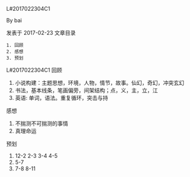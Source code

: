 
L#2017022304C1

By bai

发表于 2017-02-23
文章目录

    1. 回顾
    2. 感想
    3. 预划

L#2017022304C1
回顾

1. 小说构建：主题思想，环境，人物，情节，故事。仙幻，奇幻，冲突玄幻
2. 书法，基本线条，笔画偏旁，间架结构；点，义，主，立，江
3.  英语: 单词，语法。重复循环，突击与持

感想

1. 不揣测不可揣测的事情
2. 真理命运

预划

1. 12-2  2-3 3-4  4-5
2. 5-7
3. 7-8    8-11

